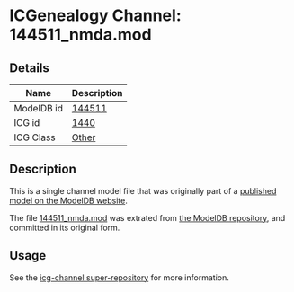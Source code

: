 # ICGenealogy Channel: 144511\_nmda.mod

## Details

Name | Description
---- | -----------
ModelDB id | [144511](http://senselab.med.yale.edu/ModelDB/ShowModel.cshtml?model=144511)
ICG id | [1440](http://icg.neurotheory.ox.ac.uk/channels/other/1440)
ICG Class | [Other](http://icg.neurotheory.ox.ac.uk/channels/other)

## Description

This is a single channel model file that was originally part of a [published model on the ModelDB website](http://senselab.med.yale.edu/mModelDB/ShowModel.cshtml?model=144511).

The file [144511\_nmda.mod](144511_nmda.mod) was extrated from [the ModelDB repository](http://senselab.med.yale.edu/ModelDB/ShowModel.cshtml?model=144511), and committed in its original form.

## Usage

See the [icg-channel super-repository](https://github.com/icgenealogy/icg-channels) for more information.